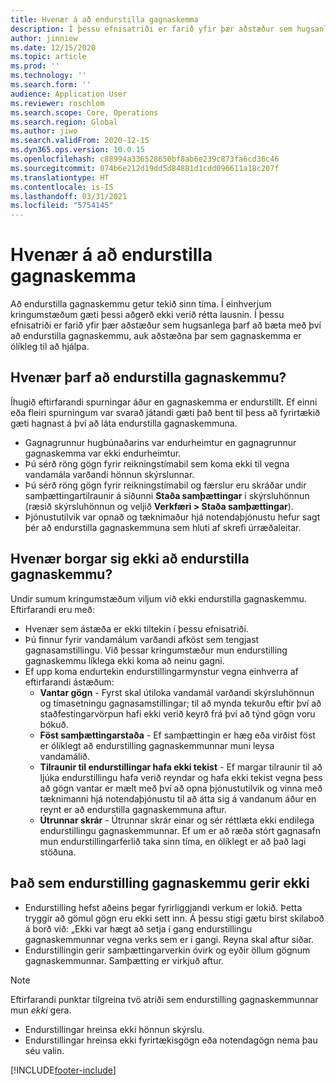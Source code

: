 ```yaml
---
title: Hvenær á að endurstilla gagnaskemma
description: Í þessu efnisatriði er farið yfir þær aðstæður sem hugsanlega þarf að bæta með því að endurstilla gagnaskemmu og aðstæður þar sem gagnaskemma er ólíkleg til að hjálpa.
author: jinniew
ms.date: 12/15/2020
ms.topic: article
ms.prod: ''
ms.technology: ''
ms.search.form: ''
audience: Application User
ms.reviewer: roschlom
ms.search.scope: Core, Operations
ms.search.region: Global
ms.author: jiwo
ms.search.validFrom: 2020-12-15
ms.dyn365.ops.version: 10.0.15
ms.openlocfilehash: c88994a336528650bf8ab6e239c873fa6cd36c46
ms.sourcegitcommit: 074b6e212d19dd5d84881d1cdd096611a18c207f
ms.translationtype: HT
ms.contentlocale: is-IS
ms.lasthandoff: 03/31/2021
ms.locfileid: "5754145"
---
```

# <a name="when-to-reset-a-data-mart"></a>Hvenær á að endurstilla gagnaskemma

Að endurstilla gagnaskemmu getur tekið sinn tíma. Í einhverjum kringumstæðum gæti þessi aðgerð ekki verið rétta lausnin. Í þessu efnisatriði er farið yfir þær aðstæður sem hugsanlega þarf að bæta með því að endurstilla gagnaskemmu, auk aðstæðna þar sem gagnaskemma er ólíkleg til að hjálpa.  

## <a name="when-do-you-need-to-do-a-data-mart-reset"></a>Hvenær þarf að endurstilla gagnaskemmu?
Íhugið eftirfarandi spurningar áður en gagnaskemma er endurstillt. Ef einni eða fleiri spurningum var svarað játandi gæti það bent til þess að fyrirtækið gæti hagnast á því að láta endurstilla gagnaskemmuna.

- Gagnagrunnur hugbúnaðarins var endurheimtur en gagnagrunnur gagnaskemma var ekki endurheimtur.
- Þú sérð röng gögn fyrir reikningstímabil sem koma ekki til vegna vandamála varðandi hönnun skýrslunnar.
- Þú sérð röng gögn fyrir reikningstímabil og færslur eru skráðar undir samþættingartilraunir á síðunni **Staða samþættingar** í skýrsluhönnun (ræsið skýrsluhönnun og veljið **Verkfæri > Staða samþættingar**).
- Þjónustutilvik var opnað og tæknimaður hjá notendaþjónustu hefur sagt þér að endurstilla gagnaskemmuna sem hluti af skrefi úrræðaleitar.
 
## <a name="when-its-not-appropriate-to-reset-a-data-mart"></a>Hvenær borgar sig ekki að endurstilla gagnaskemmu?
Undir sumum kringumstæðum viljum við ekki endurstilla gagnaskemmu. Eftirfarandi eru með: 

- Hvenær sem ástæða er ekki tiltekin í þessu efnisatriði.
- Þú finnur fyrir vandamálum varðandi afköst sem tengjast gagnasamstillingu. Við þessar kringumstæður mun endurstilling gagnaskemmu líklega ekki koma að neinu gagni.
- Ef upp koma endurtekin endurstillingarmynstur vegna einhverra af eftirfarandi ástæðum: 
  - **Vantar gögn** - Fyrst skal útiloka vandamál varðandi skýrsluhönnun og tímasetningu gagnasamstillingar; til að mynda tekurðu eftir því að staðfestingarvörpun hafi ekki verið keyrð frá því að týnd gögn voru bókuð.
  - **Föst samþættingarstaða** - Ef samþættingin er hæg eða virðist föst er ólíklegt að endurstilling gagnaskemmunnar muni leysa vandamálið.
  - **Tilraunir til endurstillingar hafa ekki tekist** - Ef margar tilraunir til að ljúka endurstillingu hafa verið reyndar og hafa ekki tekist vegna þess að gögn vantar er mælt með því að opna þjónustutilvik og vinna með tæknimanni hjá notendaþjónustu til að átta sig á vandanum áður en reynt er að endurstilla gagnaskemmuna aftur.
  - **Útrunnar skrár** - Útrunnar skrár einar og sér réttlæta ekki endilega endurstillingu gagnaskemmunnar. Ef um er að ræða stórt gagnasafn mun endurstillingarferlið taka sinn tíma, en ólíklegt er að það lagi stöðuna.
 
## <a name="what-a-data-mart-reset-does-not-do"></a>Það sem endurstilling gagnaskemmu gerir ekki  
- Endurstilling hefst aðeins þegar fyrirliggjandi verkum er lokið. Þetta tryggir að gömul gögn eru ekki sett inn. Á þessu stigi gætu birst skilaboð á borð við: „Ekki var hægt að setja í gang endurstillingu gagnaskemmunnar vegna verks sem er í gangi. Reyna skal aftur síðar.
- Endurstillingin gerir samþættingarverkin óvirk og eyðir öllum gögnum gagnaskemmunnar. Samþætting er virkjuð aftur.

> [!NOTE]
> Eftirfarandi punktar tilgreina tvö atriði sem endurstilling gagnaskemmunnar mun *ekki* gera. <br>
> - Endurstillingar hreinsa ekki hönnun skýrslu. <br>
> - Endurstillingar hreinsa ekki fyrirtækisgögn eða notendagögn nema þau séu valin.


[!INCLUDE[footer-include](../../../includes/footer-banner.md)]